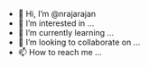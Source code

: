 - 👋 Hi, I’m @nrajarajan
- 👀 I’m interested in ...
- 🌱 I’m currently learning ...
- 💞️ I’m looking to collaborate on ...
- 📫 How to reach me ...

<!---
nrajarajan/nrajarajan is a ✨ special ✨ repository because its `README.md` (this file) appears on your GitHub profile.
You can click the Preview link to take a look at your changes.
--->
